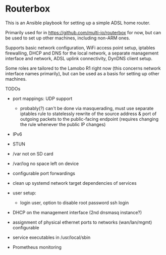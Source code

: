 # Routerbox

This is an Ansible playbook for setting up a simple ADSL home router.

Primarily used for in https://github.com/multi-io/routerbox for now,
but can be used to set up other machines, including non-ARM ones.

Supports basic network configuration, WiFi access point setup,
iptables firewalling, DHCP and DNS for the local network, a separate
management interface and network, ADSL uplink connectivity, DynDNS
client setup.

Some roles are tailored to the Lamobo R1 right now (this concerns
network interface names primarily), but can be used as a basis for
setting up other machines.


TODOs

- port mappings: UDP support

  - probably(?) can't be done via masquerading, must use separate
    iptables rule to statelessly rewrite of the source address & port
    of outgoing packets to the public-facing endpoint (requires
    changing the rule whenever the public IP changes)
  
- IPv6

- STUN

- /var not on SD card

- /var/log no space left on device

- configurable port forwardings

- clean up systemd network target dependencies of services

- user setup:

    - login user, option to disable root password ssh login

- DHCP on the management interface (2nd dnsmasq instance?)

- assignment of physical ethernet ports to networks (wan/lan/mgmt) configurable

- service executables in /usr/local/sbin

- Prometheus monitoring
